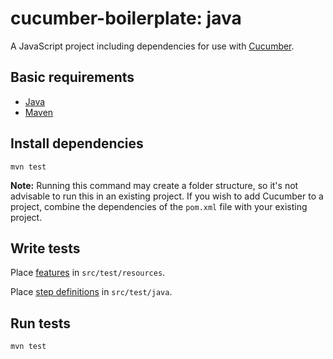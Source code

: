 # cucumber-boilerplate: java

A JavaScript project including dependencies for use with
[Cucumber](https://cucumber.io).

## Basic requirements

- [Java](http://www.oracle.com/technetwork/java/javase/downloads/index.html)
- [Maven](https://maven.apache.org/download.cgi)

## Install dependencies

`mvn test`

**Note:** Running this command may create a folder structure, so it's not
advisable to run this in an existing project. If you wish to add Cucumber to a
project, combine the dependencies of the `pom.xml` file with your existing
project.

## Write tests

Place [features](https://cucumber.io/docs/reference#gherkin) in
`src/test/resources`.

Place [step definitions](https://github.com/cucumber/cucumber-jvm) in
`src/test/java`.

## Run tests

`mvn test`
